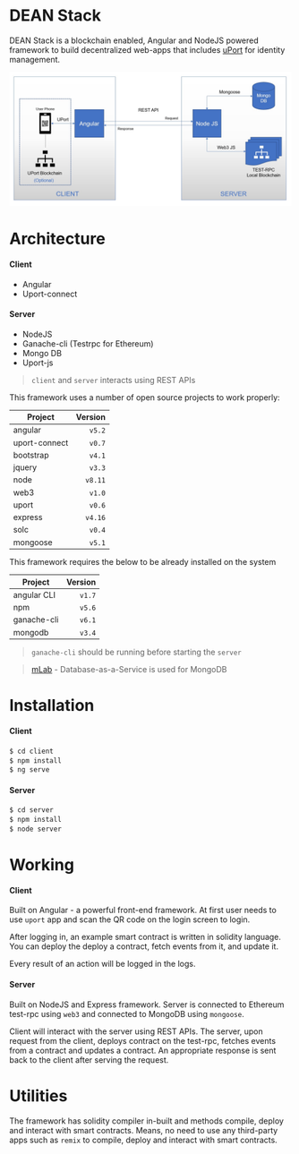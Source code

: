 # DEAN Stack

DEAN Stack is a blockchain enabled, Angular and NodeJS powered framework to build decentralized web-apps that includes [uPort](https://www.uport.me/) for identity management.

![alt text](https://raw.githubusercontent.com/mbvivek/DEAN-Stack/master/Dean-Stack-Architecture.jpg "DEAN Stack Architecture")

# Architecture
#### Client
  - Angular
  - Uport-connect

#### Server
  - NodeJS
  - Ganache-cli (Testrpc for Ethereum)
  - Mongo DB
  - Uport-js

> `client` and `server` interacts using REST APIs

This framework uses a number of open source projects to work properly:

| Project         | Version |
| --------------- | -------:|
| angular         |  `v5.2` |
| uport-connect   |  `v0.7` |
| bootstrap       |  `v4.1` |
| jquery          |  `v3.3` |
| node            |  `v8.11`|
| web3            |  `v1.0` |
| uport           |  `v0.6` |
| express         |  `v4.16`|
| solc            |  `v0.4` |
| mongoose        |  `v5.1` |

This framework requires the below to be already installed on the system

| Project         | Version |
| --------------- | -------:|
| angular CLI     |  `v1.7` |
| npm             |  `v5.6` |
| ganache-cli     |  `v6.1` |
| mongodb         |  `v3.4` |

> `ganache-cli` should be running before starting the `server`

> [mLab](https://www.mlab.com/) - Database-as-a-Service is used for MongoDB

# Installation
#### Client
```sh
$ cd client
$ npm install
$ ng serve
```
#### Server
```sh
$ cd server
$ npm install
$ node server
```

# Working
#### Client
Built on Angular - a powerful front-end framework. At first user needs to use `uport` app and scan the QR code on the login screen to login.

After logging in, an example smart contract is written in solidity language. You can deploy the deploy a contract, fetch events from it, and update it.

Every result of an action will be logged in the logs.

#### Server
Built on NodeJS and Express framework. Server is connected to Ethereum test-rpc using `web3` and connected to MongoDB using `mongoose`. 

Client will interact with the server using REST APIs. The server, upon request from the client, deploys contract on the test-rpc, fetches events from a contract and updates a contract. An appropriate response is sent back to the client after serving the request.

# Utilities
The framework has solidity compiler in-built and methods compile, deploy and interact with smart contracts. Means, no need to use any third-party apps such as `remix` to compile, deploy and interact with smart contracts.
